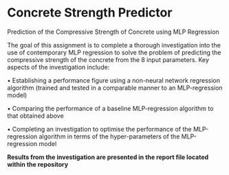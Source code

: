 # Concrete Strength Predictor
Prediction of the Compressive Strength of Concrete using MLP Regression


The goal of this assignment is to complete a thorough investigation into the use of
contemporary MLP regression to solve the problem of predicting the compressive strength of
the concrete from the 8 input parameters. Key aspects of the investigation include:

• Establishing a performance figure using a non-neural network regression algorithm
(trained and tested in a comparable manner to an MLP-regression model)

• Comparing the performance of a baseline MLP-regression algorithm to that obtained
above

• Completing an investigation to optimise the performance of the MLP-regression
algorithm in terms of the hyper-parameters of the MLP-regression model

**Results from the investigation are presented in the report file located within the repository**
